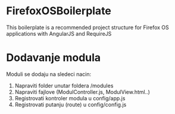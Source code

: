 FirefoxOSBoilerplate
====================


This boilerplate is a recommended project structure for Firefox OS applications with AngularJS and RequireJS


# Dodavanje modula

Moduli se dodaju na sledeci nacin:

1. Napraviti folder unutar foldera /modules
2. Napraviti fajlove (ModulController.js, ModulView.html..)
3. Registrovati kontroler modula u config/app.js
4. Registrovati putanju (route) u config/config.js
